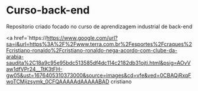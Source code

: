 # Curso-back-end
Repositorio criado focado no curso de aprendizagem industrial de back-end

<a    href=´https://https://www.google.com/url?sa=i&url=https%3A%2F%2Fwww.terra.com.br%2Fesportes%2Fcraques%2Fcristiano-ronaldo%2Fcristiano-ronaldo-nega-acordo-com-clube-da-arabia-saudita%2C18a9c95e95bdc513585df4dc114c2182db31ojti.html&psig=AOvVaw1dfVPr24__TtK3tFH-gw05&ust=1676405310373000&source=images&cd=vfe&ved=0CBAQjRxqFwoTCMijzsymk_0CFQAAAAAdAAAAABAD
cristiano
</a>
